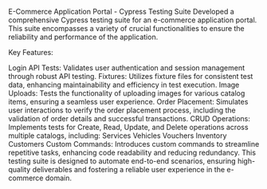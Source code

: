 E-Commerce Application Portal - Cypress Testing Suite
Developed a comprehensive Cypress testing suite for an e-commerce application portal. This suite encompasses a variety of crucial functionalities to ensure the reliability and performance of the application.

Key Features:

Login API Tests: Validates user authentication and session management through robust API testing.
Fixtures: Utilizes fixture files for consistent test data, enhancing maintainability and efficiency in test execution.
Image Uploads: Tests the functionality of uploading images for various catalog items, ensuring a seamless user experience.
Order Placement: Simulates user interactions to verify the order placement process, including the validation of order details and successful transactions.
CRUD Operations: Implements tests for Create, Read, Update, and Delete operations across multiple catalogs, including:
Services
Vehicles
Vouchers
Inventory
Customers
Custom Commands: Introduces custom commands to streamline repetitive tasks, enhancing code readability and reducing redundancy.
This testing suite is designed to automate end-to-end scenarios, ensuring high-quality deliverables and fostering a reliable user experience in the e-commerce domain.
